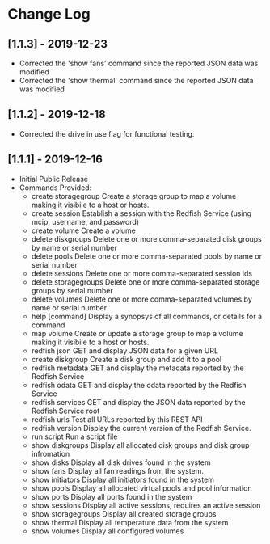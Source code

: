 # Change Log


## [1.1.3] - 2019-12-23
- Corrected the 'show fans' command since the reported JSON data was modified
- Corrected the 'show thermal' command since the reported JSON data was modified

## [1.1.2] - 2019-12-18
- Corrected the drive in use flag for functional testing.

## [1.1.1] - 2019-12-16
- Initial Public Release
- Commands Provided:
    * create storagegroup       Create a storage group to map a volume making it visibile to a host or hosts.
    * create session            Establish a session with the Redfish Service (using mcip, username, and password)
    * create volume             Create a volume
    * delete diskgroups         Delete one or more comma-separated disk groups by name or serial number
    * delete pools              Delete one or more comma-separated pools by name or serial number
    * delete sessions           Delete one or more comma-separated session ids
    * delete storagegroups      Delete one or more comma-separated storage groups by serial number
    * delete volumes            Delete one or more comma-separated volumes by name or serial number
    * help [command]            Display a synopsys of all commands, or details for a command
    * map volume                Create or update a storage group to map a volume making it visibile to a host or hosts.
    * redfish json              GET and display JSON data for a given URL
    * create diskgroup          Create a disk group and add it to a pool
    * redfish metadata          GET and display the metadata reported by the Redfish Service
    * redfish odata             GET and display the odata reported by the Redfish Service
    * redfish services          GET and display the JSON data reported by the Redfish Service root
    * redfish urls              Test all URLs reported by this REST API
    * redfish version           Display the current version of the Redfish Service.
    * run script                Run a script file
    * show diskgroups           Display all allocated disk groups and disk group infromation
    * show disks                Display all disk drives found in the system
    * show fans                 Display all fan readings from the system.
    * show initiators           Display all initiators found in the system
    * show pools                Display all allocated virtual pools and pool information
    * show ports                Display all ports found in the system
    * show sessions             Display all active sessions, requires an active session
    * show storagegroups        Display all created storage groups
    * show thermal              Display all temperature data from the system
    * show volumes              Display all configured volumes